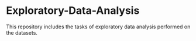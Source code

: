 # Exploratory-Data-Analysis
This repository includes the tasks of exploratory data analysis performed on the datasets.
